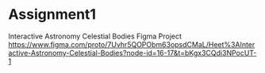 # Assignment1
Interactive Astronomy Celestial Bodies
Figma Project
https://www.figma.com/proto/7Uvhr5QOPObm63opsdCMaL/Heet%3AInteractive-Astronomy-Celestial-Bodies?node-id=16-17&t=bKgx3CQdi3NPocUT-1

